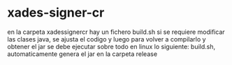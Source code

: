 # xades-signer-cr
en la carpeta xadessignercr hay un fichero build.sh
si se requiere modificar las clases java, se ajusta el codigo y luego para volver a compilarlo
y obtener el jar se debe ejecutar sobre todo en linux lo siguiente:
build.sh, automaticamente genera el jar en la carpeta release